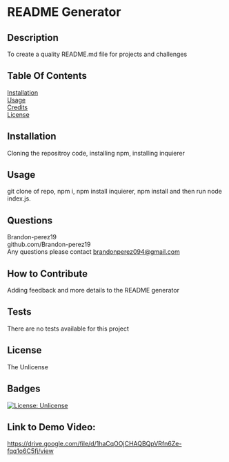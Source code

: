 
  # README Generator

  ## Description <br>
  To create a quality README.md file for projects and challenges

  ## Table Of Contents <br>
  [Installation](#installation) <br>
  [Usage](#usage) <br>
  [Credits](#credits) <br>
  [License](#license)

  ## Installation <br>
  Cloning the repositroy code, installing npm, installing inquierer

  ## Usage <br>
  git clone of repo, npm i, npm install inquierer, npm install and then run node index.js.

  ## Questions <br>
  Brandon-perez19 <br>
  github.com/Brandon-perez19 <br>
  Any questions please contact brandonperez094@gmail.com <br>

  ## How to Contribute <br>
  Adding feedback and more details to the README generator

  ## Tests <br>
  There are no tests available for this project
  
  ## License <br>
  The Unlicense <br>
  
  ## Badges <br>
  [![License: Unlicense](https://img.shields.io/badge/license-Unlicense-blue.svg)](http://unlicense.org/) <br>
  
  ## Link to Demo Video: <br>
  https://drive.google.com/file/d/1haCqOOjCHAQBQpVRfn6Ze-fqq1o6C5fj/view
  

